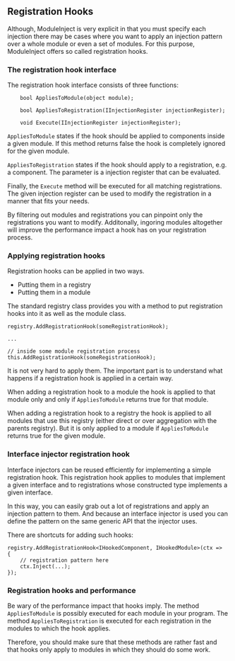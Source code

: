 ﻿Registration Hooks
------------------

Although, ModuleInject is very explicit in that you must specify each injection there may be cases where you want to apply an injection pattern over a whole module or even a set of modules. For this purpose, ModuleInject offers so called registration hooks.

### The registration hook interface

The registration hook interface consists of three functions:

        bool AppliesToModule(object module);

        bool AppliesToRegistration(IInjectionRegister injectionRegister);

        void Execute(IInjectionRegister injectionRegister);

`AppliesToModule` states if the hook should be applied to components inside a given module. If this method returns false the hook is completely ignored for the given module.

`AppliesToRegistration` states if the hook should apply to a registration, e.g. a component. The parameter is a injection register that can be evaluated.

Finally, the `Execute` method will be executed for all matching registrations. The given injection register can be used to modify the registration in a manner that fits your needs.

By filtering out modules and registrations you can pinpoint only the registrations you want to modify. Additonally, ingoring modules altogether will improve the performance impact a hook has on your registration process.

### Applying registration hooks

Registration hooks can be applied in two ways.

* Putting them in a registry
* Putting them in a module

The standard registry class provides you with a method to put registration hooks into it as well as the module class.

    registry.AddRegistrationHook(someRegistrationHook);

    ...

    // inside some module registration process
    this.AddRegistrationHook(someRegistrationHook);

It is not very hard to apply them. The important part is to understand what happens if a registration hook is applied in a certain way.

When adding a registration hook to a module the hook is applied to that module only and only if `AppliesToModule` returns true for that module.

When adding a registration hook to a registry the hook is applied to all modules that use this registry (either direct or over aggregation with the parents registry). But it is only applied to a module if `AppliesToModule` returns true for the given module.

### Interface injector registration hook

Interface injectors can be reused efficiently for implementing a simple registration hook. This registration hook applies to modules that implement a given interface and to registrations whose constructed type implements a given interface.

In this way, you can easily grab out a lot of registrations and apply an injection pattern to them. And because an interface injector is used you can define the pattern on the same generic API that the injector uses.

There are shortcuts for adding such hooks:

    registry.AddRegistrationHook<IHookedComponent, IHookedModule>(ctx => 
    {
        // registration pattern here
        ctx.Inject(...);
    });

### Registration hooks and performance

Be wary of the performance impact that hooks imply. The method `AppliesToModule` is possibly executed for each module in your program. The method `AppliesToRegistration` is executed for each registration in the modules to which the hook applies.

Therefore, you should make sure that these methods are rather fast and that hooks only apply to modules in which they should do some work.